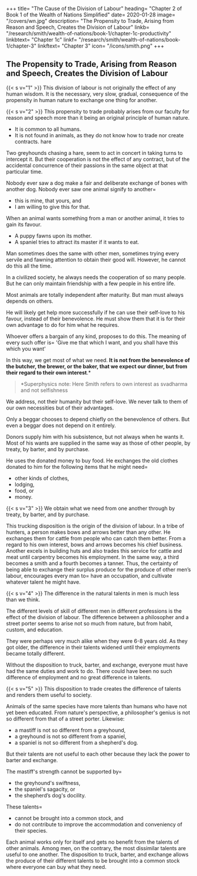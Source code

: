 +++
title=  "The Cause of the Division of Labour"
heading=  "Chapter 2 of Book 1 of the Wealth of Nations Simplified"
date=  2020-01-28
image=  "/covers/wn.jpg"
description=  "The Propensity to Trade, Arising from Reason and Speech, Creates the Division of Labour"
linkb=  "/research/smith/wealth-of-nations/book-1/chapter-1c-productivity"
linkbtext=  "Chapter 1c"
linkf=  "/research/smith/wealth-of-nations/book-1/chapter-3"
linkftext=  "Chapter 3"
icon=  "/icons/smith.png"
+++


## The Propensity to Trade, Arising from Reason and Speech, Creates the Division of Labour

{{< s v="1" >}} This division of labour is not originally the effect of any human wisdom. It is the necessary, very slow, gradual, consequence of the propensity in human nature to exchange one thing for another.

{{< s v="2" >}} This propensity to trade probably arises from our faculty for reason and speech more than it being an original principle of human nature.
- It is common to all humans.
- It is not found in animals, as they do not know how to trade nor create contracts.
hare

Two greyhounds chasing a hare, seem to act in concert in taking turns to intercept it. But their cooperation is not the effect of any contract, but of the accidental concurrence of their passions in the same object at that particular time.

Nobody ever saw a dog make a fair and deliberate exchange of bones with another dog. Nobody ever saw one animal signify to another= 
- this is mine, that yours, and
- I am willing to give this for that.

When an animal wants something from a man or another animal, it tries to gain its favour.
- A puppy fawns upon its mother.
- A spaniel tries to attract its master if it wants to eat.

Man sometimes does the same with other men, sometimes trying every servile and fawning attention to obtain their good will. However, he cannot do this all the time.

In a civilized society, he always needs the cooperation of so many people. But he can only maintain friendship with a few people in his entire life.

Most animals are totally independent after maturity. But man must always depends on others.

He will likely get help more successfully if he can use their self-love to his favour, instead of their benevolence. He must show them that it is for their own advantage to do for him what he requires. 

Whoever offers a bargain of any kind, proposes to do this. The meaning of every such offer is=  'Give me that which I want, and you shall have this which you want'

In this way, we get most of what we need. **It is not from the benevolence of the butcher, the brewer, or the baker, that we expect our dinner, but from their regard to their own interest**.*


> *Superphysics note: Here Smith refers to own interest as svadharma and not selfishness


We address, not their humanity but their self-love. We never talk to them of our own necessities but of their advantages.

Only a beggar chooses to depend chiefly on the benevolence of others.
But even a beggar does not depend on it entirely.

Donors supply him with his subsistence, but not always when he wants it.
Most of his wants are supplied in the same way as those of other people, by treaty, by barter, and by purchase.

He uses the donated money to buy food. He exchanges the old clothes donated to him for the following items that he might need= 
- other kinds of clothes,
- lodging,
- food, or
- money.


{{< s v="3" >}} We obtain what we need from one another through by treaty, by barter, and by purchase.

This trucking disposition is the origin of the division of labour.
In a tribe of hunters, a person makes bows and arrows better than any other.
He exchanges them for cattle from people who can catch them better.
From a regard to his own interest, bows and arrows becomes his chief business.
Another excels in building huts and also trades this service for cattle and meat until carpentry becomes his employment.
In the same way, a third becomes a smith and a fourth becomes a tanner.
Thus, the certainty of being able to exchange their surplus produce for the produce of other men’s labour, encourages every man to= 
have an occupation, and
cultivate whatever talent he might have.


{{< s v="4" >}} The difference in the natural talents in men is much less than we think.

The different levels of skill of different men in different professions is the effect of the division of labour.
The difference between a philosopher and a street porter seems to arise not so much from nature, but from habit, custom, and education.

They were perhaps very much alike when they were 6-8 years old.
As they got older, the difference in their talents widened until their employments became totally different.

Without the disposition to truck, barter, and exchange, everyone must have had the same duties and work to do.
There could have been no such difference of employment and no great difference in talents.


{{< s v="5" >}} This disposition to trade creates the difference of talents and renders them useful to society.

Animals of the same species have more talents than humans who have not yet been educated.
From nature's perspective, a philosopher's genius is not so different from that of a street porter. Likewise: 
- a mastiff is not so different from a greyhound,
- a greyhound is not so different from a spaniel,
- a spaniel is not so different from a shepherd's dog.

But their talents are not useful to each other because they lack the power to barter and exchange.

The mastiff's strength cannot be supported by= 
- the greyhound's swiftness,
- the spaniel's sagacity, or
- the shepherd’s dog's docility.

These talents= 
- cannot be brought into a common stock, and
- do not contribute to improve the accommodation and conveniency of their species.


Each animal works only for itself and gets no benefit from the talents of other animals.
Among men, on the contrary, the most dissimilar talents are useful to one another.
The disposition to truck, barter, and exchange allows the produce of their different talents to be brought into a common stock where everyone can buy what they need.